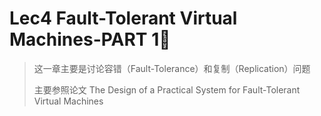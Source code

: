 # Lec4 Fault-Tolerant Virtual Machines-PART 1⃣️

> 这一章主要是讨论容错（Fault-Tolerance）和复制（Replication）问题
>
> 主要参照论文 The Design of a Practical System for Fault-Tolerant Virtual Machines

